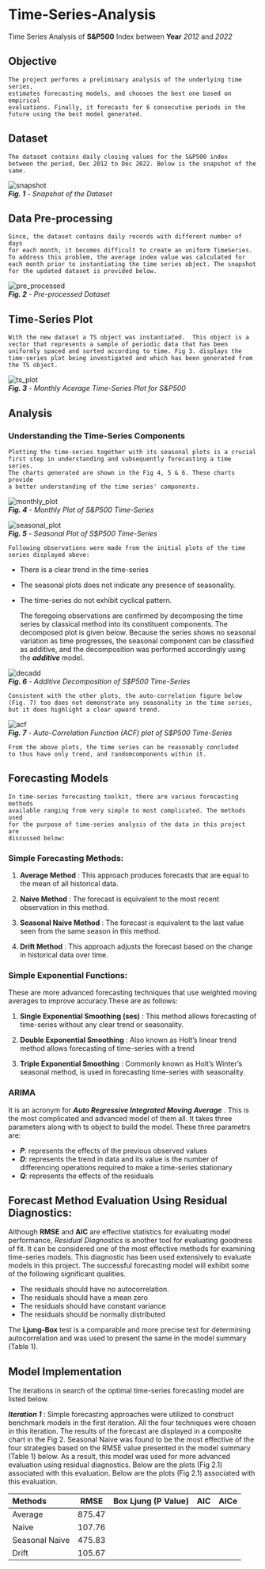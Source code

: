 # Time-Series-Analysis
Time Series Analysis of **S&P500** Index between **Year** *2012* and *2022*

## Objective
	The project performs a preliminary analysis of the underlying time series,
	estimates forecasting models, and chooses the best one based on empirical 
	evaluations. Finally, it forecasts for 6 consecutive periods in the 
	future using the best model generated.


## Dataset
	The dataset contains daily closing values for the S&P500 index	
	between the period, Dec 2012 to Dec 2022. Below is the snapshot of the 
	same.
	
![snapshot](./data/assets/dataset.png)\
***Fig. 1** - Snapshot of the Dataset*
	
## Data Pre-processing
	Since, the dataset contains daily records with different number of days 
	for each month, it becomes difficult to create an uniform TimeSeries. 
	To address this problem, the average index value was calculated for 
	each month prior to instantiating the time series object. The snapshot 
	for the updated dataset is provided below.

![pre_processed](./data/assets/preprocessed_dataset.png)\
***Fig. 2** - Pre-processed Dataset*

## Time-Series Plot
	With the new dataset a TS object was instantiated.  This object is a 
	vector that represents a sample of periodic data that has been 
	uniformly spaced and sorted according to time. Fig 3. displays the 
	time-series plot being investigated and which has been generated from
	the TS object.
	
![ts_plot](./data/assets/ts_plot.png)\
***Fig. 3** - Monthly Acerage Time-Series Plot for S&P500*

## Analysis

### Understanding the Time-Series Components
	Plotting the time-series together with its seasonal plots is a crucial 
	first step in understanding and subsequently forecasting a time series. 
	The charts generated are shown in the Fig 4, 5 & 6. These charts provide 
	a better understanding of the time series' components.
	
![monthly_plot](./data/assets/month_plot.png)\
***Fig. 4** - Monthly Plot of S&P500 Time-Series*


![seasonal_plot](./data/assets/seasonal_plot.png)\
***Fig. 5** - Seasonal Plot of S$P500 Time-Series*

	Following observations were made from the initial plots of the time 
	series displayed above:
	
 + There is a clear trend in the time-series
 + The seasonal plots does not indicate any presence of seasonality.
 + The time-series do not exhibit cyclical pattern.
	
	The foregoing observations are confirmed by decomposing the time series by classical method into its 
	constituent components. The decomposed plot is given 
	below. Because the series shows no seasonal variation as time 
	progresses, the seasonal component can be classified as 
	additive, and the decomposition was performed 
	accordingly using the ***additive*** model.
	
![decadd](./data/assets/decadd.png)\
***Fig. 6** - Additive Decomposition of S$P500 Time-Series*

	Consistent with the other plots, the auto-correlation figure below 
	(Fig. 7) too does not demonstrate any seasonality in the time series, 
	but it does highlight a clear upward trend.

![acf](./data/assets/ts_acf.png)\
***Fig. 7** - Auto-Correlation Function (ACF) plot of S$P500 Time-Series*

	From the above plots, the time series can be reasonably concluded 
	to thus have only trend, and randomcomponents within it.
	

## Forecasting Models

	In time-series forecasting toolkit, there are various forecasting methods 
	available ranging from very simple to most complicated. The methods used 
	for the purpose of time-series analysis of the data in this project are 
	discussed below:
	
### Simple Forecasting Methods:

1. **Average Method** : This approach produces forecasts 
that are equal to the mean of all historical data.

2. **Naive Method** : The forecast is equivalent to the 
most recent observation in this method.

3. **Seasonal Naive Method** : The forecast is equivalent to 
the last value seen from the same season in this 
method.

4. **Drift Method** : This approach adjusts the forecast 
based on the change in historical data over time.

### Simple Exponential Functions:
These are more 
advanced forecasting techniques that use weighted moving 
averages to improve accuracy.These are as follows:

1.	**Single Exponential Smoothing (ses)** : This method 
allows forecasting of time-series without any clear
trend or seasonality.

2.	**Double Exponential Smoothing** : Also known as 
Holt’s linear trend method allows forecasting of 
time-series with a trend

3.	**Triple Exponential Smoothing** : Commonly known 
as Holt’s Winter’s seasonal method, is used in 
forecasting time-series with seasonality.

### ARIMA
It is an acronym for ***Auto Regressive Integrated Moving Average*** . This is the most complicated 
and advanced model of them all. It takes three parameters 
along with ts object to build the model. These three parametrs 
are:

+ ***P***: represents the effects of the previous observed 
values
+ ***D***: represents the trend in data and its value is the 
number of differencing operations required to make 
a time-series stationary
+ ***Q***: represents the effects of the residuals
 
	
## Forecast Method Evaluation Using Residual Diagnostics:
Although **RMSE** and **AIC** are effective statistics for 
evaluating model performance, *Residual Diagnostics* is 
another tool for evaluating goodness of fit. It can be 
considered one of the most effective methods for examining 
time-series models. This diagnostic has been used 
extensively to evaluate models in this project. The successful 
forecasting model will exhibit some of the following 
significant qualities.

+ The residuals should have no autocorrelation.
+ The residuals should have a mean zero
+ The residuals should have constant variance
+ The residuals should be normally distributed

The **Ljung-Box** test is a comparable and more precise test 
for determining autocorrelation and was used to present the 
same in the model summary (Table 1).

## Model Implementation
The iterations in search of the optimal time-series 
forecasting model are listed below.

***Iteration 1*** : 
Simple forecasting approaches were utilized to construct 
benchmark models in the first iteration. All the four
techniques were chosen in this iteration. The results of the 
forecast are displayed in a composite chart in the Fig 2.
Seasonal Naive was found to be the most effective of the four 
strategies based on the RMSE value presented in the model 
summary (Table 1) below. As a result, this model was used 
for more advanced evaluation using residual diagnostics. 
Below are the plots (Fig 2.1) associated with this evaluation.
Below are the plots (Fig 2.1) associated with this evaluation.



| Methods | RMSE | Box Ljung (P Value) | AIC  | AICe |
| :------- | :----: | :-------------------: | :----: | :----: |
| Average | 875.47 |
| Naive | 107.76 |
| Seasonal Naive | 475.83 |
| Drift | 105.67 |